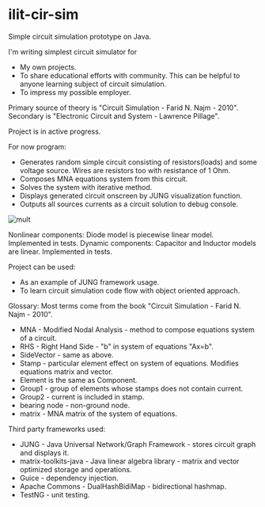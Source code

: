 ilit-cir-sim
============

Simple circuit simulation prototype on Java.

I'm writing simplest circuit simulator for
* My own projects.
* To share educational efforts with community. This can be helpful to anyone learning subject of circuit simulation.
* To impress my possible employer.

Primary source of theory is "Circuit Simulation - Farid N. Najm - 2010".
Secondary is "Electronic Circuit and System - Lawrence Pillage".

Project is in active progress.

For now program:
* Generates random simple circuit consisting of resistors(loads) and some voltage source.
    Wires are resistors too with resistance of 1 Ohm.
* Composes MNA equations system from this circuit.
* Solves the system with iterative method.
* Displays generated circuit onscreen by JUNG visualization function.
* Outputs all sources currents as a circuit solution to debug console.

![mult](http://i965.photobucket.com/albums/ae139/ilitvinov/sample1_zpsbe648fd6.png)

Nonlinear components:
 Diode model is piecewise linear model. Implemented in tests.
Dynamic components:
 Capacitor and Inductor models are linear. Implemented in tests.

Project can be used:
* As an example of JUNG framework usage.
* To learn circuit simulation code flow with object oriented approach.

Glossary:
Most terms come from the book "Circuit Simulation - Farid N. Najm - 2010".
* MNA - Modified Nodal Analysis - method to compose equations system of a circuit.
* RHS - Right Hand Side - "b" in system of equations "Ax=b".
* SideVector - same as above.
* Stamp - particular element effect on system of equations. Modifies equations matrix and vector.
* Element is the same as Component.
* Group1 - group of elements whose stamps does not contain current.
* Group2 - current is included in stamp.
* bearing node - non-ground node.
* matrix - MNA matrix of the system of equations.

Third party frameworks used:
* JUNG - Java Universal Network/Graph Framework - stores circuit graph and displays it.
* matrix-toolkits-java - Java linear algebra library - matrix and vector optimized storage and operations.
* Guice - dependency injection.
* Apache Commons - DualHashBidiMap - bidirectional hashmap.
* TestNG - unit testing.
